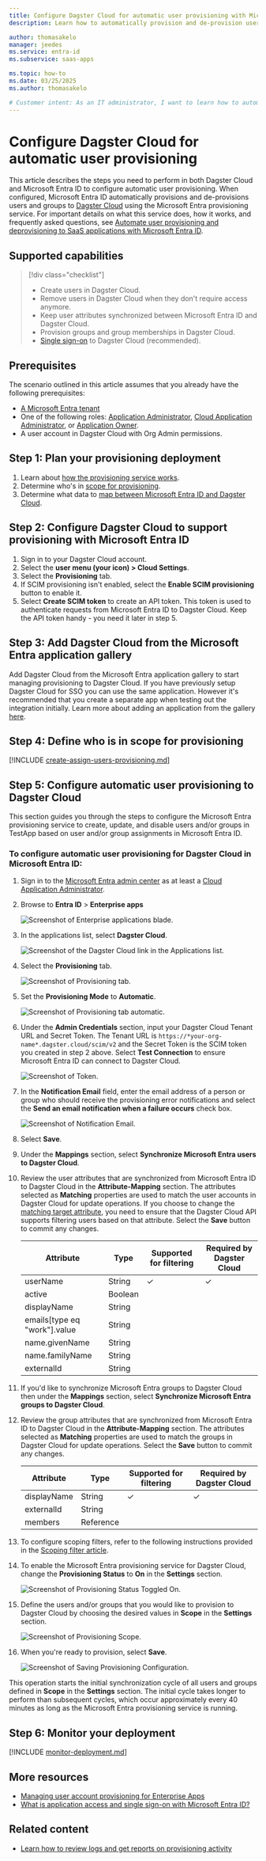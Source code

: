 ```yaml
---
title: Configure Dagster Cloud for automatic user provisioning with Microsoft Entra ID
description: Learn how to automatically provision and de-provision user accounts from Microsoft Entra ID to Dagster Cloud.

author: thomasakelo
manager: jeedes
ms.service: entra-id
ms.subservice: saas-apps

ms.topic: how-to
ms.date: 03/25/2025
ms.author: thomasakelo

# Customer intent: As an IT administrator, I want to learn how to automatically provision and deprovision user accounts from Microsoft Entra ID to Dagster Cloud so that I can streamline the user management process and ensure that users have the appropriate access to Dagster Cloud.
---
```


# Configure Dagster Cloud for automatic user provisioning

This article describes the steps you need to perform in both Dagster Cloud and Microsoft Entra ID to configure automatic user provisioning. When configured, Microsoft Entra ID automatically provisions and de-provisions users and groups to [Dagster Cloud](https://dagster.io/) using the Microsoft Entra provisioning service. For important details on what this service does, how it works, and frequently asked questions, see [Automate user provisioning and deprovisioning to SaaS applications with Microsoft Entra ID](~/identity/app-provisioning/user-provisioning.md). 


## Supported capabilities
> [!div class="checklist"]
> * Create users in Dagster Cloud.
> * Remove users in Dagster Cloud when they don't require access anymore.
> * Keep user attributes synchronized between Microsoft Entra ID and Dagster Cloud.
> * Provision groups and group memberships in Dagster Cloud.
> * [Single sign-on](dagster-cloud-tutorial.md) to Dagster Cloud (recommended).

## Prerequisites

The scenario outlined in this article assumes that you already have the following prerequisites:

* [A Microsoft Entra tenant](~/identity-platform/quickstart-create-new-tenant.md) 
* One of the following roles: [Application Administrator](/entra/identity/role-based-access-control/permissions-reference#application-administrator), [Cloud Application Administrator](/entra/identity/role-based-access-control/permissions-reference#cloud-application-administrator), or [Application Owner](/entra/fundamentals/users-default-permissions#owned-enterprise-applications).
* A user account in Dagster Cloud with Org Admin permissions.


## Step 1: Plan your provisioning deployment
1. Learn about [how the provisioning service works](~/identity/app-provisioning/user-provisioning.md).
1. Determine who's in [scope for provisioning](~/identity/app-provisioning/define-conditional-rules-for-provisioning-user-accounts.md).
1. Determine what data to [map between Microsoft Entra ID and Dagster Cloud](~/identity/app-provisioning/customize-application-attributes.md).

<a name='step-2-configure-dagster-cloud-to-support-provisioning-with-azure-ad'></a>

## Step 2: Configure Dagster Cloud to support provisioning with Microsoft Entra ID
1. Sign in to your Dagster Cloud account.
1. Select the **user menu (your icon) > Cloud Settings**.
1. Select the **Provisioning** tab.
1. If SCIM provisioning isn't enabled, select the **Enable SCIM provisioning** button to enable it.
1. Select **Create SCIM token** to create an API token. This token is used to authenticate requests from Microsoft Entra ID to Dagster Cloud.
Keep the API token handy - you need it later in step 5.

<a name='step-3-add-dagster-cloud-from-the-azure-ad-application-gallery'></a>

## Step 3: Add Dagster Cloud from the Microsoft Entra application gallery

Add Dagster Cloud from the Microsoft Entra application gallery to start managing provisioning to Dagster Cloud. If you have previously setup Dagster Cloud for SSO you can use the same application. However it's recommended that you create a separate app when testing out the integration initially. Learn more about adding an application from the gallery [here](~/identity/enterprise-apps/add-application-portal.md). 

## Step 4: Define who is in scope for provisioning 

[!INCLUDE [create-assign-users-provisioning.md](~/identity/saas-apps/includes/create-assign-users-provisioning.md)]

## Step 5: Configure automatic user provisioning to Dagster Cloud 

This section guides you through the steps to configure the Microsoft Entra provisioning service to create, update, and disable users and/or groups in TestApp based on user and/or group assignments in Microsoft Entra ID.

<a name='to-configure-automatic-user-provisioning-for-dagster-cloud-in-azure-ad'></a>

### To configure automatic user provisioning for Dagster Cloud in Microsoft Entra ID:

1. Sign in to the [Microsoft Entra admin center](https://entra.microsoft.com) as at least a [Cloud Application Administrator](~/identity/role-based-access-control/permissions-reference.md#cloud-application-administrator).
1. Browse to **Entra ID** > **Enterprise apps**

	![Screenshot of Enterprise applications blade.](common/enterprise-applications.png)

1. In the applications list, select **Dagster Cloud**.

	![Screenshot of the Dagster Cloud link in the Applications list.](common/all-applications.png)

1. Select the **Provisioning** tab.

	![Screenshot of Provisioning tab.](common/provisioning.png)

1. Set the **Provisioning Mode** to **Automatic**.

	![Screenshot of Provisioning tab automatic.](common/provisioning-automatic.png)

1. Under the **Admin Credentials** section, input your Dagster Cloud Tenant URL and Secret Token. The Tenant URL is `https://*your-org-name*.dagster.cloud/scim/v2` and the Secret Token is the SCIM token you created in step 2 above. Select **Test Connection** to ensure Microsoft Entra ID can connect to Dagster Cloud.

 	![Screenshot of Token.](common/provisioning-testconnection-tenanturltoken.png)

1. In the **Notification Email** field, enter the email address of a person or group who should receive the provisioning error notifications and select the **Send an email notification when a failure occurs** check box.

	![Screenshot of Notification Email.](common/provisioning-notification-email.png)

1. Select **Save**.

1. Under the **Mappings** section, select **Synchronize Microsoft Entra users to Dagster Cloud**.

1. Review the user attributes that are synchronized from Microsoft Entra ID to Dagster Cloud in the **Attribute-Mapping** section. The attributes selected as **Matching** properties are used to match the user accounts in Dagster Cloud for update operations. If you choose to change the [matching target attribute](~/identity/app-provisioning/customize-application-attributes.md), you need to ensure that the Dagster Cloud API supports filtering users based on that attribute. Select the **Save** button to commit any changes.

   |Attribute|Type|Supported for filtering|Required by Dagster Cloud|
   |---|---|---|---|
   |userName|String|&check;|&check;
   |active|Boolean||
   |displayName|String||
   |emails[type eq "work"].value|String||
   |name.givenName|String||
   |name.familyName|String||
   |externalId|String||

1. If you'd like to synchronize Microsoft Entra groups to Dagster Cloud then under the **Mappings** section, select **Synchronize Microsoft Entra groups to Dagster Cloud**.

1. Review the group attributes that are synchronized from Microsoft Entra ID to Dagster Cloud in the **Attribute-Mapping** section. The attributes selected as **Matching** properties are used to match the groups in Dagster Cloud for update operations. Select the **Save** button to commit any changes.

   |Attribute|Type|Supported for filtering|Required by Dagster Cloud|
   |---|---|---|---|
   |displayName|String|&check;|&check;
   |externalId|String||
   |members|Reference||
   
1. To configure scoping filters, refer to the following instructions provided in the [Scoping filter  article](~/identity/app-provisioning/define-conditional-rules-for-provisioning-user-accounts.md).

1. To enable the Microsoft Entra provisioning service for Dagster Cloud, change the **Provisioning Status** to **On** in the **Settings** section.

	![Screenshot of Provisioning Status Toggled On.](common/provisioning-toggle-on.png)

1. Define the users and/or groups that you would like to provision to Dagster Cloud by choosing the desired values in **Scope** in the **Settings** section.

	![Screenshot of Provisioning Scope.](common/provisioning-scope.png)

1. When you're ready to provision, select **Save**.

	![Screenshot of Saving Provisioning Configuration.](common/provisioning-configuration-save.png)

This operation starts the initial synchronization cycle of all users and groups defined in **Scope** in the **Settings** section. The initial cycle takes longer to perform than subsequent cycles, which occur approximately every 40 minutes as long as the Microsoft Entra provisioning service is running. 

## Step 6: Monitor your deployment

[!INCLUDE [monitor-deployment.md](~/identity/saas-apps/includes/monitor-deployment.md)]

## More resources

* [Managing user account provisioning for Enterprise Apps](~/identity/app-provisioning/configure-automatic-user-provisioning-portal.md)
* [What is application access and single sign-on with Microsoft Entra ID?](~/identity/enterprise-apps/what-is-single-sign-on.md)

## Related content

* [Learn how to review logs and get reports on provisioning activity](~/identity/app-provisioning/check-status-user-account-provisioning.md)
